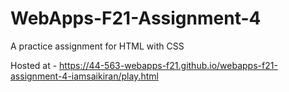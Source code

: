 # WebApps-F21-Assignment-4
A practice assignment for HTML with CSS

Hosted at - <https://44-563-webapps-f21.github.io/webapps-f21-assignment-4-iamsaikiran/play.html>